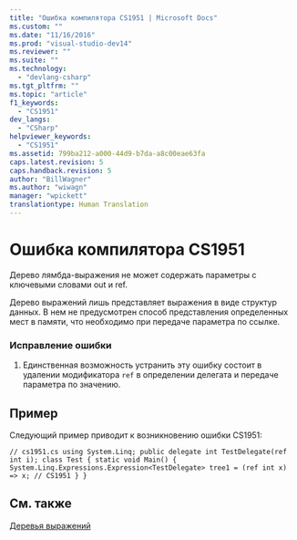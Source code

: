 ```yaml
---
title: "Ошибка компилятора CS1951 | Microsoft Docs"
ms.custom: ""
ms.date: "11/16/2016"
ms.prod: "visual-studio-dev14"
ms.reviewer: ""
ms.suite: ""
ms.technology: 
  - "devlang-csharp"
ms.tgt_pltfrm: ""
ms.topic: "article"
f1_keywords: 
  - "CS1951"
dev_langs: 
  - "CSharp"
helpviewer_keywords: 
  - "CS1951"
ms.assetid: 799ba212-a000-44d9-b7da-a8c00eae63fa
caps.latest.revision: 5
caps.handback.revision: 5
author: "BillWagner"
ms.author: "wiwagn"
manager: "wpickett"
translationtype: Human Translation
---
```

# Ошибка компилятора CS1951
Дерево лямбда\-выражения не может содержать параметры с ключевыми словами out и ref.  
  
 Дерево выражений лишь представляет выражения в виде структур данных. В нем не предусмотрен способ представления определенных мест в памяти, что необходимо при передаче параметра по ссылке.  
  
### Исправление ошибки  
  
1.  Единственная возможность устранить эту ошибку состоит в удалении модификатора `ref` в определении делегата и передаче параметра по значению.  
  
## Пример  
 Следующий пример приводит к возникновению ошибки CS1951:  
  
```  
// cs1951.cs using System.Linq; public delegate int TestDelegate(ref int i); class Test { static void Main() { System.Linq.Expressions.Expression<TestDelegate> tree1 = (ref int x) => x; // CS1951 } }  
```  
  
## См. также  
 [Деревья выражений](../Topic/Expression%20Trees%20\(C%23%20and%20Visual%20Basic\).md)